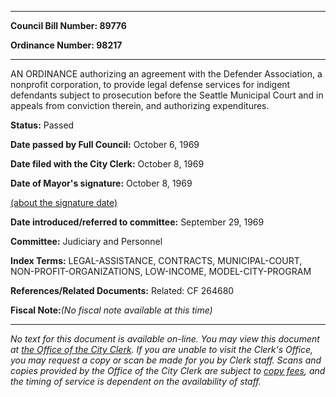 

********

**Council Bill Number: 89776**
   
**Ordinance Number: 98217**
********

 AN ORDINANCE authorizing an agreement with the Defender Association, a nonprofit corporation, to provide legal defense services for indigent defendants subject to prosecution before the Seattle Municipal Court and in appeals from conviction therein, and authorizing expenditures.

**Status:** Passed
   
**Date passed by Full Council:** October 6, 1969
   
**Date filed with the City Clerk:** October 8, 1969
   
**Date of Mayor's signature:** October 8, 1969
   
[(about the signature date)](/~public/approvaldate.htm)
   
   
   
**Date introduced/referred to committee:** September 29, 1969
   
**Committee:** Judiciary and Personnel
   
   
**Index Terms:** LEGAL-ASSISTANCE, CONTRACTS, MUNICIPAL-COURT, NON-PROFIT-ORGANIZATIONS, LOW-INCOME, MODEL-CITY-PROGRAM

**References/Related Documents:** Related: CF 264680

**Fiscal Note:**_(No fiscal note available at this time)_
********

_No text for this document is available on-line. You may view this document at [the Office of the City Clerk](http://www.seattle.gov/leg/clerk/contactUs.htm). If you are unable to visit the Clerk's Office, you may request a copy or scan be made for you by Clerk staff. Scans and copies provided by the Office of the City Clerk are subject to [copy fees](http://clerk.seattle.gov/~public/clerkfees.htm), and the timing of service is dependent on the availability of staff._

